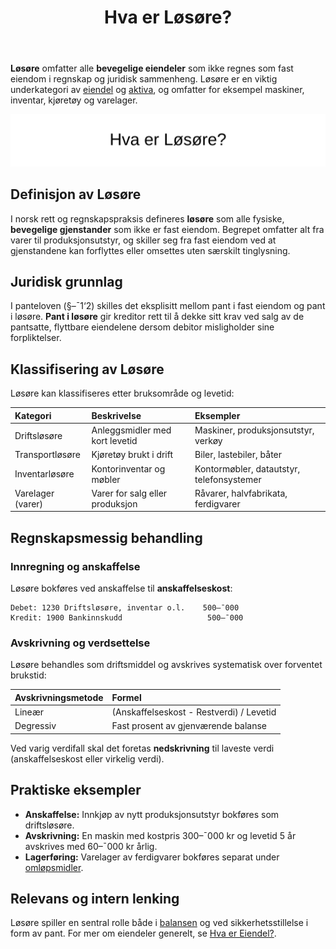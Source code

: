 ﻿---
title: "Hva er Løsøre?"
seoTitle: "Løsøre | Definisjon, klassifisering og regnskapsføring"
description: "Løsøre er bevegelige eiendeler som ikke er fast eiendom. Lær definisjon, vanlige typer og hvordan løsøre bokføres, avskrives og vurderes i regnskap."
summary: "Kort guide til hva løsøre er, typiske kategorier og regnskapsmessig behandling i norske virksomheter."
---

**Løsøre** omfatter alle **bevegelige eiendeler** som ikke regnes som fast eiendom i regnskap og juridisk sammenheng. Løsøre er en viktig underkategori av [eiendel](/blogs/regnskap/hva-er-eiendel "Hva er Eiendel i Regnskap? Komplett Guide til Eiendom og Verdier") og [aktiva](/blogs/regnskap/hva-er-aktiva "Hva er Aktiva? En Komplett Guide til Eiendeler i Regnskap"), og omfatter for eksempel maskiner, inventar, kjøretøy og varelager.

![Hva er Løsøre?](hva-er-losore-image.svg)

## Definisjon av Løsøre

I norsk rett og regnskapspraksis defineres **løsøre** som alle fysiske, **bevegelige gjenstander** som ikke er fast eiendom. Begrepet omfatter alt fra varer til produksjonsutstyr, og skiller seg fra fast eiendom ved at gjenstandene kan forflyttes eller omsettes uten særskilt tinglysning.

## Juridisk grunnlag

I panteloven (§–¯1‘2) skilles det eksplisitt mellom pant i fast eiendom og pant i løsøre. **Pant i løsøre** gir kreditor rett til å dekke sitt krav ved salg av de pantsatte, flyttbare eiendelene dersom debitor misligholder sine forpliktelser.

## Klassifisering av Løsøre

Løsøre kan klassifiseres etter bruksområde og levetid:

| Kategori          | Beskrivelse                                 | Eksempler                                |
|:------------------|:---------------------------------------------|:-----------------------------------------|
| Driftsløsøre      | Anleggsmidler med kort levetid              | Maskiner, produksjonsutstyr, verkøy      |
| Transportløsøre   | Kjøretøy brukt i drift                       | Biler, lastebiler, båter                 |
| Inventarløsøre    | Kontorinventar og møbler                     | Kontormøbler, datautstyr, telefonsystemer|
| Varelager (varer) | Varer for salg eller produksjon              | Råvarer, halvfabrikata, ferdigvarer       |

## Regnskapsmessig behandling

### Innregning og anskaffelse

Løsøre bokføres ved anskaffelse til **anskaffelseskost**:
```
Debet: 1230 Driftsløsøre, inventar o.l.    500–¯000
Kredit: 1900 Bankinnskudd                   500–¯000
```

### Avskrivning og verdsettelse

Løsøre behandles som driftsmiddel og avskrives systematisk over forventet brukstid:

| Avskrivningsmetode  | Formel                                         |
|:--------------------|:-----------------------------------------------|
| Lineær              | (Anskaffelseskost - Restverdi) / Levetid        |
| Degressiv           | Fast prosent av gjenværende balanse             |

Ved varig verdifall skal det foretas **nedskrivning** til laveste verdi (anskaffelseskost eller virkelig verdi).

## Praktiske eksempler

* **Anskaffelse:** Innkjøp av nytt produksjonsutstyr bokføres som driftsløsøre.
* **Avskrivning:** En maskin med kostpris 300–¯000 kr og levetid 5 år avskrives med 60–¯000 kr årlig.
* **Lagerføring:** Varelager av ferdigvarer bokføres separat under [omløpsmidler](/blogs/regnskap/hva-er-omlopsmiddel "Hva er Omløpsmidler? Komplett Guide til Kortsiktige Eiendeler i Regnskap").

## Relevans og intern lenking

Løsøre spiller en sentral rolle både i [balansen](/blogs/regnskap/hva-er-balanse "Hva er Balanse i Regnskap? Oppbygging og Analyse") og ved sikkerhetsstillelse i form av pant. For mer om eiendeler generelt, se [Hva er Eiendel?](/blogs/regnskap/hva-er-eiendel "Hva er Eiendel i Regnskap? Komplett Guide til Eiendom og Verdier").










